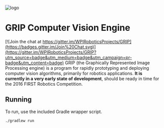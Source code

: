 ![logo](https://cloud.githubusercontent.com/assets/3964980/7551665/c133ce00-f65f-11e4-8d65-f4f122880b1c.png)

# GRIP Computer Vision Engine

[![Join the chat at https://gitter.im/WPIRoboticsProjects/GRIP](https://badges.gitter.im/Join%20Chat.svg)](https://gitter.im/WPIRoboticsProjects/GRIP?utm_source=badge&utm_medium=badge&utm_campaign=pr-badge&utm_content=badge)
GRIP (the Graphically Represented Image Processing engine) is a program for rapidly prototyping and deploying computer
vision algorithms, primarily for robotics applications.  **It is currently in a very early state of development**, 
should be ready in time for the 2016 FIRST Robotics Competition.

## Running
To run, use the included Gradle wrapper script.

    ./gradlew run 
